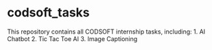 # codsoft_tasks
This repository contains all CODSOFT internship tasks, including: 1. AI Chatbot 2. Tic Tac Toe AI 3. Image Captioning
